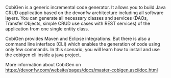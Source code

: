 CobiGen is a generic incremental code generator. It allows you to build Java CRUD application based on the devonfw architecture including all software layers. You can generate all necessary classes and services (DAOs, Transfer Objects, simple CRUD use cases with REST services) of the application from one single entity class.

CobiGen provides Maven and Eclipse integrations. But there is also a command line interface (CLI) which enables the generation of code using only few commands. In this scenario, you will learn how to install and use the cobigen cli inside a java project.

More information about CobiGen on https://devonfw.com/website/pages/docs/master-cobigen.asciidoc.html
